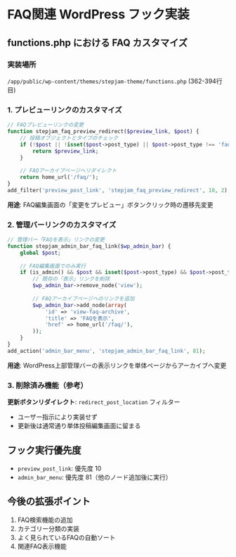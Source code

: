 # FAQ関連 WordPress フック実装

## functions.php における FAQ カスタマイズ

### 実装場所
`/app/public/wp-content/themes/stepjam-theme/functions.php` (362-394行目)

### 1. プレビューリンクのカスタマイズ
```php
// FAQプレビューリンクの変更
function stepjam_faq_preview_redirect($preview_link, $post) {
    // 投稿オブジェクトとタイプのチェック
    if (!$post || !isset($post->post_type) || $post->post_type !== 'faq') {
        return $preview_link;
    }
    
    // FAQアーカイブページへリダイレクト
    return home_url('/faq/');
}
add_filter('preview_post_link', 'stepjam_faq_preview_redirect', 10, 2);
```

**用途**: FAQ編集画面の「変更をプレビュー」ボタンクリック時の遷移先変更

### 2. 管理バーリンクのカスタマイズ
```php
// 管理バー「FAQを表示」リンクの変更
function stepjam_admin_bar_faq_link($wp_admin_bar) {
    global $post;
    
    // FAQ編集画面でのみ実行
    if (is_admin() && $post && isset($post->post_type) && $post->post_type === 'faq') {
        // 既存の「表示」リンクを削除
        $wp_admin_bar->remove_node('view');
        
        // FAQアーカイブページへのリンクを追加
        $wp_admin_bar->add_node(array(
            'id' => 'view-faq-archive',
            'title' => 'FAQを表示',
            'href' => home_url('/faq/'),
        ));
    }
}
add_action('admin_bar_menu', 'stepjam_admin_bar_faq_link', 81);
```

**用途**: WordPress上部管理バーの表示リンクを単体ページからアーカイブへ変更

### 3. 削除済み機能（参考）
**更新ボタンリダイレクト**: `redirect_post_location` フィルター
- ユーザー指示により実装せず
- 更新後は通常通り単体投稿編集画面に留まる

## フック実行優先度
- `preview_post_link`: 優先度 10
- `admin_bar_menu`: 優先度 81（他のノード追加後に実行）

## 今後の拡張ポイント
1. FAQ検索機能の追加
2. カテゴリー分類の実装
3. よく見られているFAQの自動ソート
4. 関連FAQ表示機能